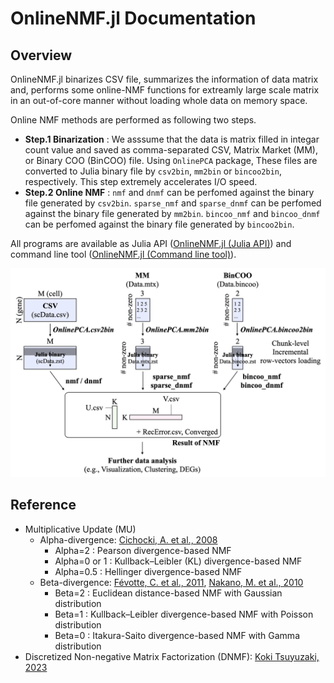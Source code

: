 # OnlineNMF.jl Documentation
## Overview
OnlineNMF.jl binarizes CSV file, summarizes the information of data matrix and, performs some online-NMF functions for extreamly large scale matrix in an out-of-core manner without loading whole data on memory space.

Online NMF methods are performed as following two steps.

- **Step.1 Binarization** : We asssume that the data is matrix filled in integar count value and saved as comma-separated CSV, Matrix Market (MM), or Binary COO (BinCOO) file. Using `OnlinePCA` package, These files are converted to Julia binary file by `csv2bin`, `mm2bin` or `bincoo2bin`, respectively. This step extremely accelerates I/O speed. 
- **Step.2 Online NMF** : `nmf` and `dnmf` can be perfomed against the binary file generated by `csv2bin`. `sparse_nmf` and `sparse_dnmf` can be perfomed against the binary file generated by `mm2bin`. `bincoo_nmf` and `bincoo_dnmf` can be perfomed against the binary file generated by `bincoo2bin`.

All programs are available as Julia API ([OnlineNMF.jl (Julia API)](@ref)) and command line tool ([OnlineNMF.jl (Command line tool)](@ref)).

![Overview of OnlineNMF.jl](./figure/figure.png)

## Reference
- Multiplicative Update (MU)
  - Alpha-divergence: [Cichocki, A. et al., 2008](https://www.sciencedirect.com/science/article/pii/S0167865508000767)
    - Alpha=2 : Pearson divergence-based NMF
    - Alpha=0 or 1 : Kullback–Leibler (KL) divergence-based NMF
    - Alpha=0.5 : Hellinger divergence-based NMF
  - Beta-divergence: [Févotte, C. et al., 2011](https://ieeexplore.ieee.org/document/6795238), [Nakano, M. et al., 2010](https://ieeexplore.ieee.org/document/5589233)
    - Beta=2 : Euclidean distance-based NMF with Gaussian distribution
    - Beta=1 : Kullback–Leibler divergence-based NMF with Poisson distribution
    - Beta=0 : Itakura-Saito divergence-based NMF with Gamma distribution
- Discretized Non-negative Matrix Factorization (DNMF): [Koki Tsuyuzaki, 2023](https://joss.theoj.org/papers/10.21105/joss.05664)
